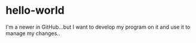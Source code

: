 # hello-world
I'm a newer in GitHub...but I want to develop my program on it and use it to manage my changes..
